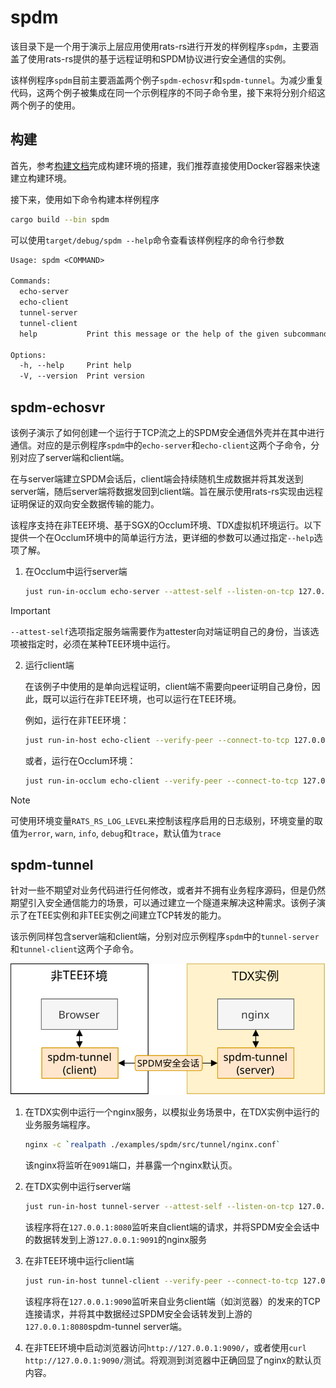 # spdm

该目录下是一个用于演示上层应用使用rats-rs进行开发的样例程序`spdm`，主要涵盖了使用rats-rs提供的基于远程证明和SPDM协议进行安全通信的实例。

该样例程序`spdm`目前主要涵盖两个例子`spdm-echosvr`和`spdm-tunnel`。为减少重复代码，这两个例子被集成在同一个示例程序的不同子命令里，接下来将分别介绍这两个例子的使用。


## 构建

首先，参考[构建文档](/docs/how-to-build.md)完成构建环境的搭建，我们推荐直接使用Docker容器来快速建立构建环境。

接下来，使用如下命令构建本样例程序
```sh
cargo build --bin spdm
```

可以使用`target/debug/spdm --help`命令查看该样例程序的命令行参数
```txt
Usage: spdm <COMMAND>

Commands:
  echo-server    
  echo-client    
  tunnel-server  
  tunnel-client  
  help           Print this message or the help of the given subcommand(s)

Options:
  -h, --help     Print help
  -V, --version  Print version
```

## spdm-echosvr

该例子演示了如何创建一个运行于TCP流之上的SPDM安全通信外壳并在其中进行通信。对应的是示例程序`spdm`中的`echo-server`和`echo-client`这两个子命令，分别对应了server端和client端。

在与server端建立SPDM会话后，client端会持续随机生成数据并将其发送到server端，随后server端将数据发回到client端。旨在展示使用rats-rs实现由远程证明保证的双向安全数据传输的能力。

该程序支持在非TEE环境、基于SGX的Occlum环境、TDX虚拟机环境运行。以下提供一个在Occlum环境中的简单运行方法，更详细的参数可以通过指定`--help`选项了解。

1. 在Occlum中运行server端

    ```sh
    just run-in-occlum echo-server --attest-self --listen-on-tcp 127.0.0.1:8080
    ```
> [!IMPORTANT]  
> `--attest-self`选项指定服务端需要作为attester向对端证明自己的身份，当该选项被指定时，必须在某种TEE环境中运行。

2. 运行client端

    在该例子中使用的是单向远程证明，client端不需要向peer证明自己身份，因此，既可以运行在非TEE环境，也可以运行在TEE环境。

    例如，运行在非TEE环境：
    ```sh
    just run-in-host echo-client --verify-peer --connect-to-tcp 127.0.0.1:8080
    ```

    或者，运行在Occlum环境：
    ```sh
    just run-in-occlum echo-client --verify-peer --connect-to-tcp 127.0.0.1:8080
    ```

> [!NOTE]
> 可使用环境变量`RATS_RS_LOG_LEVEL`来控制该程序启用的日志级别，环境变量的取值为`error`, `warn`, `info`, `debug`和`trace`，默认值为`trace`

## spdm-tunnel

针对一些不期望对业务代码进行任何修改，或者并不拥有业务程序源码，但是仍然期望引入安全通信能力的场景，可以通过建立一个隧道来解决这种需求。该例子演示了在TEE实例和非TEE实例之间建立TCP转发的能力。

该示例同样包含server端和client端，分别对应示例程序`spdm`中的`tunnel-server`和`tunnel-client`这两个子命令。

![tunnel](src/tunnel/tunnel.svg)

1. 在TDX实例中运行一个nginx服务，以模拟业务场景中，在TDX实例中运行的业务服务端程序。

    ```sh
    nginx -c `realpath ./examples/spdm/src/tunnel/nginx.conf`
    ```

    该nginx将监听在`9091`端口，并暴露一个nginx默认页。

2. 在TDX实例中运行server端

    ```sh
    just run-in-host tunnel-server --attest-self --listen-on-tcp 127.0.0.1:8080 --upstream 127.0.0.1:9091
    ```
    该程序将在`127.0.0.1:8080`监听来自client端的请求，并将SPDM安全会话中的数据转发到上游`127.0.0.1:9091`的nginx服务

3. 在非TEE环境中运行client端

    ```sh
    just run-in-host tunnel-client --verify-peer --connect-to-tcp 127.0.0.1:8080 --ingress 127.0.0.1:9090
    ```

    该程序将在`127.0.0.1:9090`监听来自业务client端（如浏览器）的发来的TCP连接请求，并将其中数据经过SPDM安全会话转发到上游的`127.0.0.1:8080`spdm-tunnel server端。

4. 在非TEE环境中启动浏览器访问`http://127.0.0.1:9090/`，或者使用`curl http://127.0.0.1:9090/`测试。将观测到浏览器中正确回显了nginx的默认页内容。
